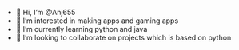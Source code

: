 - 👋 Hi, I’m @Anj655
- 👀 I’m interested in making apps and gaming apps
- 🌱 I’m currently learning python and java 
- 💞️ I’m looking to collaborate on projects which is based on python 

<!---
Anj655/Anj655 is a ✨ special ✨ repository because its `README.md` (this file) appears on your GitHub profile.
You can click the Preview link to take a look at your changes.
--->
